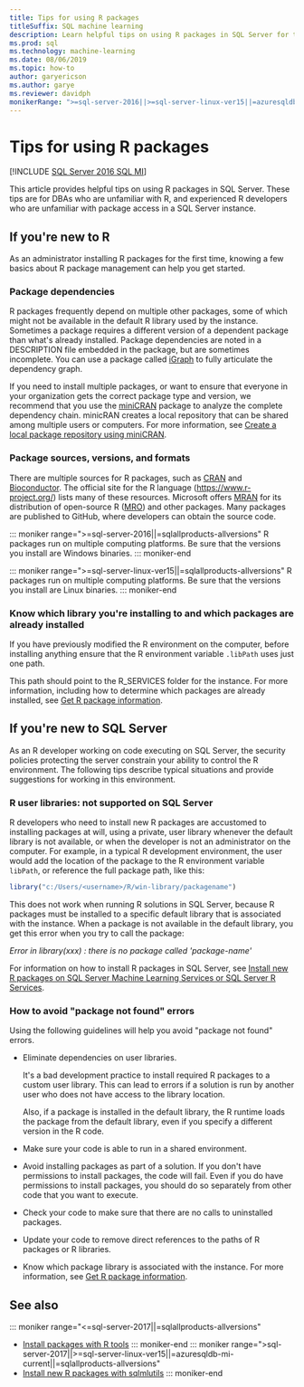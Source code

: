 ```yaml
---
title: Tips for using R packages
titleSuffix: SQL machine learning
description: Learn helpful tips on using R packages in SQL Server for those who are new to R or to SQL Server.
ms.prod: sql
ms.technology: machine-learning
ms.date: 08/06/2019
ms.topic: how-to
author: garyericson
ms.author: garye
ms.reviewer: davidph
monikerRange: ">=sql-server-2016||>=sql-server-linux-ver15||=azuresqldb-mi-current||=sqlallproducts-allversions"
---
```

# Tips for using R packages

[!INCLUDE [SQL Server 2016 SQL MI](../../includes/applies-to-version/sqlserver2016-asdbmi.md)]

This article provides helpful tips on using R packages in SQL Server. These tips are for DBAs who are unfamiliar with R, and experienced R developers who are unfamiliar with package access in a SQL Server instance.

## If you're new to R

As an administrator installing R packages for the first time, knowing a few basics about R package management can help you get started.

### Package dependencies

R packages frequently depend on multiple other packages, some of which might not be available in the default R library used by the instance. Sometimes a package requires a different version of a dependent package than what's already installed. Package dependencies are noted in a DESCRIPTION file embedded in the package, but are sometimes incomplete. You can use a package called [iGraph](https://igraph.org/r/) to fully articulate the dependency graph.

If you need to install multiple packages, or want to ensure that everyone in your organization gets the correct package type and version, we recommend that you use the [miniCRAN](https://mran.microsoft.com/package/miniCRAN) package to analyze the complete dependency chain. minicRAN creates a local repository that can be shared among multiple users or computers. For more information, see [Create a local package repository using miniCRAN](create-a-local-package-repository-using-minicran.md).

### Package sources, versions, and formats

There are multiple sources for R packages, such as [CRAN](https://cran.r-project.org/) and [Bioconductor](https://www.bioconductor.org/). The official site for the R language (<https://www.r-project.org/>) lists many of these resources. Microsoft offers [MRAN](https://mran.microsoft.com/) for its distribution of open-source R ([MRO](https://mran.microsoft.com/open)) and other packages. Many packages are published to GitHub, where developers can obtain the source code.

::: moniker range=">=sql-server-2016||=sqlallproducts-allversions"
R packages run on multiple computing platforms. Be sure that the versions you install are Windows binaries.
::: moniker-end

::: moniker range=">=sql-server-linux-ver15||=sqlallproducts-allversions"
R packages run on multiple computing platforms. Be sure that the versions you install are Linux binaries.
::: moniker-end

### Know which library you're installing to and which packages are already installed

If you have previously modified the R environment on the computer, before installing anything ensure that the R environment variable `.libPath` uses just one path.

This path should point to the R_SERVICES folder for the instance. For more information, including how to determine which packages are already installed, see [Get R package information](../package-management/r-package-information.md).

## If you're new to SQL Server

As an R developer working on code executing on SQL Server, the security policies protecting the server constrain your ability to control the R environment. The following tips describe typical situations and provide suggestions for working in this environment.

### R user libraries: not supported on SQL Server

R developers who need to install new R packages are accustomed to installing packages at will, using a private, user library whenever the default library is not available, or when the developer is not an administrator on the computer. For example, in a typical R development environment, the user would add the  location of the package to the R environment variable `libPath`, or reference the full package path, like this:

```R
library("c:/Users/<username>/R/win-library/packagename")
```

This does not work when running R solutions in SQL Server, because R packages must be installed to a specific default library that is associated with the instance. When a package is not available in the default library, you get this error when you try to call the package:

*Error in library(xxx) : there is no package called 'package-name'*

For information on how to install R packages in SQL Server, see [Install new R packages on SQL Server Machine Learning Services or SQL Server R Services](install-additional-r-packages-on-sql-server.md).

### How to avoid "package not found" errors

Using the following guidelines will help you avoid "package not found" errors.

+ Eliminate dependencies on user libraries.

    It's a bad development practice to install required R packages to a custom user library. This can lead to errors if a solution is run by another user who does not have access to the library location.

    Also, if a package is installed in the default library, the R runtime loads the package from the default library, even if you specify a different version in the R code.

+ Make sure your code is able to run in a shared environment.

+ Avoid installing packages as part of a solution. If you don't have permissions to install packages, the code will fail. Even if you do have permissions to install packages, you should do so separately from other code that you want to execute.

+ Check your code to make sure that there are no calls to uninstalled packages.

+ Update your code to remove direct references to the paths of R packages or R libraries.

+ Know which package library is associated with the instance. For more information, see [Get R package information](../package-management/r-package-information.md).

## See also

::: moniker range="<=sql-server-2017||=sqlallproducts-allversions"
+ [Install packages with R tools](install-r-packages-standard-tools.md)
::: moniker-end
::: moniker range=">sql-server-2017||>=sql-server-linux-ver15||=azuresqldb-mi-current||=sqlallproducts-allversions"
+ [Install new R packages with sqlmlutils](install-additional-r-packages-on-sql-server.md)
::: moniker-end
